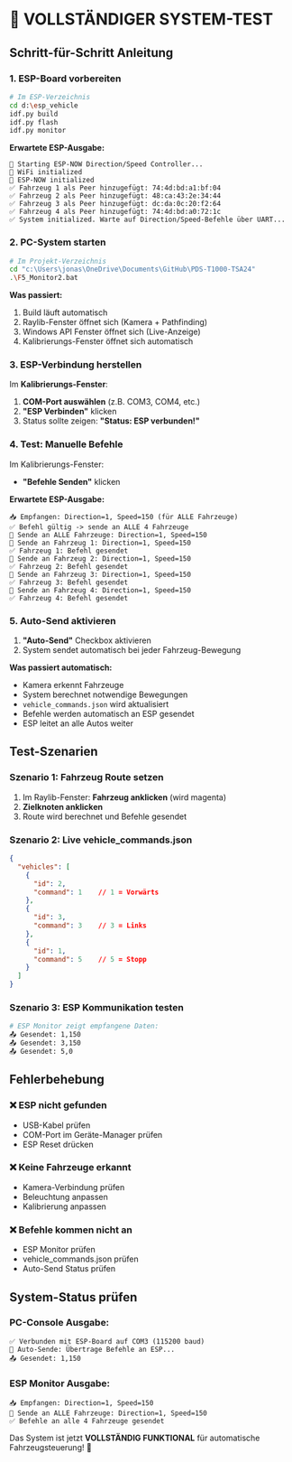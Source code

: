 # 🚗 VOLLSTÄNDIGER SYSTEM-TEST

## Schritt-für-Schritt Anleitung

### 1. ESP-Board vorbereiten
```bash
# Im ESP-Verzeichnis
cd d:\esp_vehicle
idf.py build
idf.py flash
idf.py monitor
```

**Erwartete ESP-Ausgabe:**
```
🚀 Starting ESP-NOW Direction/Speed Controller...
📶 WiFi initialized
📡 ESP-NOW initialized
✅ Fahrzeug 1 als Peer hinzugefügt: 74:4d:bd:a1:bf:04
✅ Fahrzeug 2 als Peer hinzugefügt: 48:ca:43:2e:34:44
✅ Fahrzeug 3 als Peer hinzugefügt: dc:da:0c:20:f2:64
✅ Fahrzeug 4 als Peer hinzugefügt: 74:4d:bd:a0:72:1c
✅ System initialized. Warte auf Direction/Speed-Befehle über UART...
```

### 2. PC-System starten
```bash
# Im Projekt-Verzeichnis
cd "c:\Users\jonas\OneDrive\Documents\GitHub\PDS-T1000-TSA24"
.\F5_Monitor2.bat
```

**Was passiert:**
1. Build läuft automatisch
2. Raylib-Fenster öffnet sich (Kamera + Pathfinding)
3. Windows API Fenster öffnet sich (Live-Anzeige)
4. Kalibrierungs-Fenster öffnet sich automatisch

### 3. ESP-Verbindung herstellen

Im **Kalibrierungs-Fenster**:

1. **COM-Port auswählen** (z.B. COM3, COM4, etc.)
2. **"ESP Verbinden"** klicken
3. Status sollte zeigen: **"Status: ESP verbunden!"**

### 4. Test: Manuelle Befehle

Im Kalibrierungs-Fenster:
- **"Befehle Senden"** klicken

**Erwartete ESP-Ausgabe:**
```
📥 Empfangen: Direction=1, Speed=150 (für ALLE Fahrzeuge)
✅ Befehl gültig -> sende an ALLE 4 Fahrzeuge
📡 Sende an ALLE Fahrzeuge: Direction=1, Speed=150
🚗 Sende an Fahrzeug 1: Direction=1, Speed=150
✅ Fahrzeug 1: Befehl gesendet
🚗 Sende an Fahrzeug 2: Direction=1, Speed=150
✅ Fahrzeug 2: Befehl gesendet
🚗 Sende an Fahrzeug 3: Direction=1, Speed=150
✅ Fahrzeug 3: Befehl gesendet
🚗 Sende an Fahrzeug 4: Direction=1, Speed=150
✅ Fahrzeug 4: Befehl gesendet
```

### 5. Auto-Send aktivieren

1. **"Auto-Send"** Checkbox aktivieren
2. System sendet automatisch bei jeder Fahrzeug-Bewegung

**Was passiert automatisch:**
- Kamera erkennt Fahrzeuge
- System berechnet notwendige Bewegungen
- `vehicle_commands.json` wird aktualisiert
- Befehle werden automatisch an ESP gesendet
- ESP leitet an alle Autos weiter

## Test-Szenarien

### Szenario 1: Fahrzeug Route setzen
1. Im Raylib-Fenster: **Fahrzeug anklicken** (wird magenta)
2. **Zielknoten anklicken**
3. Route wird berechnet und Befehle gesendet

### Szenario 2: Live vehicle_commands.json
```json
{
  "vehicles": [
    {
      "id": 2,
      "command": 1    // 1 = Vorwärts
    },
    {
      "id": 3, 
      "command": 3    // 3 = Links
    },
    {
      "id": 1,
      "command": 5    // 5 = Stopp
    }
  ]
}
```

### Szenario 3: ESP Kommunikation testen
```bash
# ESP Monitor zeigt empfangene Daten:
📤 Gesendet: 1,150
📤 Gesendet: 3,150  
📤 Gesendet: 5,0
```

## Fehlerbehebung

### ❌ ESP nicht gefunden
- USB-Kabel prüfen
- COM-Port im Geräte-Manager prüfen
- ESP Reset drücken

### ❌ Keine Fahrzeuge erkannt
- Kamera-Verbindung prüfen
- Beleuchtung anpassen
- Kalibrierung anpassen

### ❌ Befehle kommen nicht an
- ESP Monitor prüfen
- vehicle_commands.json prüfen
- Auto-Send Status prüfen

## System-Status prüfen

### PC-Console Ausgabe:
```
✅ Verbunden mit ESP-Board auf COM3 (115200 baud)
📡 Auto-Sende: Übertrage Befehle an ESP...
📤 Gesendet: 1,150
```

### ESP Monitor Ausgabe:
```
📥 Empfangen: Direction=1, Speed=150
📡 Sende an ALLE Fahrzeuge: Direction=1, Speed=150
✅ Befehle an alle 4 Fahrzeuge gesendet
```

Das System ist jetzt **VOLLSTÄNDIG FUNKTIONAL** für automatische Fahrzeugsteuerung! 🎉
